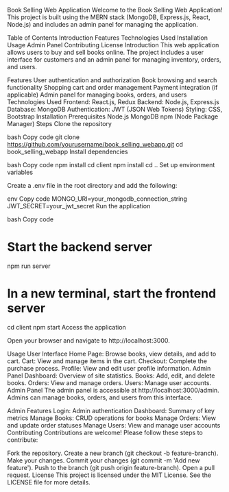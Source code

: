 Book Selling Web Application
Welcome to the Book Selling Web Application! This project is built using the MERN stack (MongoDB, Express.js, React, Node.js) and includes an admin panel for managing the application.

Table of Contents
Introduction
Features
Technologies Used
Installation
Usage
Admin Panel
Contributing
License
Introduction
This web application allows users to buy and sell books online. The project includes a user interface for customers and an admin panel for managing inventory, orders, and users.

Features
User authentication and authorization
Book browsing and search functionality
Shopping cart and order management
Payment integration (if applicable)
Admin panel for managing books, orders, and users
Technologies Used
Frontend: React.js, Redux
Backend: Node.js, Express.js
Database: MongoDB
Authentication: JWT (JSON Web Tokens)
Styling: CSS, Bootstrap
Installation
Prerequisites
Node.js
MongoDB
npm (Node Package Manager)
Steps
Clone the repository

bash
Copy code
git clone https://github.com/yourusername/book_selling_webapp.git
cd book_selling_webapp
Install dependencies

bash
Copy code
npm install
cd client
npm install
cd ..
Set up environment variables

Create a .env file in the root directory and add the following:

env
Copy code
MONGO_URI=your_mongodb_connection_string
JWT_SECRET=your_jwt_secret
Run the application

bash
Copy code
# Start the backend server
npm run server

# In a new terminal, start the frontend server
cd client
npm start
Access the application

Open your browser and navigate to http://localhost:3000.

Usage
User Interface
Home Page: Browse books, view details, and add to cart.
Cart: View and manage items in the cart.
Checkout: Complete the purchase process.
Profile: View and edit user profile information.
Admin Panel
Dashboard: Overview of site statistics.
Books: Add, edit, and delete books.
Orders: View and manage orders.
Users: Manage user accounts.
Admin Panel
The admin panel is accessible at http://localhost:3000/admin. Admins can manage books, orders, and users from this interface.

Admin Features
Login: Admin authentication
Dashboard: Summary of key metrics
Manage Books: CRUD operations for books
Manage Orders: View and update order statuses
Manage Users: View and manage user accounts
Contributing
Contributions are welcome! Please follow these steps to contribute:

Fork the repository.
Create a new branch (git checkout -b feature-branch).
Make your changes.
Commit your changes (git commit -m 'Add new feature').
Push to the branch (git push origin feature-branch).
Open a pull request.
License
This project is licensed under the MIT License. See the LICENSE file for more details.
